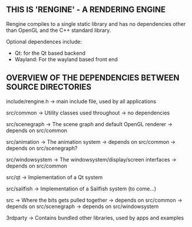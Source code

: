 
THIS IS 'RENGINE' - A RENDERING ENGINE
--------------------------------------



Rengine compiles to a single static library and has no dependencies other than
OpenGL and the C++ standard library.

Optional dependences include:

 - Qt: for the Qt based backend
 - Wayland: For the wayland based front end


OVERVIEW OF THE DEPENDENCIES BETWEEN SOURCE DIRECTORIES
-------------------------------------------------------

include/rengine.h
    -> main include file, used by all applications

src/common
    -> Utility classes used throughout
    -> no dependencies

src/scenegraph
    -> The scene graph and default OpenGL renderer
    -> depends on src/common

src/animation
    -> The animation system
    -> depends on src/common
    -> depends on src/scenegraph?

src/windowsystem
    -> The windowsystem/display/screen interfaces
    -> depends on src/common

src/qt
    -> Implementation of a Qt system

src/sailfish
    -> Implementation of a Sailfish system (to come...)

src
    -> Where the bits gets pulled together
    -> depends on src/common
    -> depends on src/scenegraph
    -> depends on src/windowsystem

3rdparty
    -> Contains bundled other libraries, used by apps and examples
